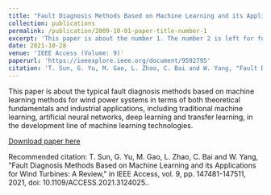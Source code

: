 ```yaml
---
title: "Fault Diagnosis Methods Based on Machine Learning and its Applications for Wind Turbines: A Review"
collection: publications
permalink: /publication/2009-10-01-paper-title-number-1
excerpt: 'This paper is about the number 1. The number 2 is left for future work.'
date: 2021-10-28
venue: 'IEEE Access (Volume: 9)'
paperurl: 'https://ieeexplore.ieee.org/document/9592795'
citation: 'T. Sun, G. Yu, M. Gao, L. Zhao, C. Bai and W. Yang, "Fault Diagnosis Methods Based on Machine Learning and its Applications for Wind Turbines: A Review," in IEEE Access, vol. 9, pp. 147481-147511, 2021, doi: 10.1109/ACCESS.2021.3124025.'
---
```

This paper is about the typical fault diagnosis methods based on machine learning methods for wind power systems in terms of both theoretical fundamentals and industrial applications, including traditional machine learning, artificial neural networks, deep learning and transfer learning, in the development line of machine learning technologies.

[Download paper here](https://ieeexplore.ieee.org/document/9592795)

Recommended citation: T. Sun, G. Yu, M. Gao, L. Zhao, C. Bai and W. Yang, "Fault Diagnosis Methods Based on Machine Learning and its Applications for Wind Turbines: A Review," in IEEE Access, vol. 9, pp. 147481-147511, 2021, doi: 10.1109/ACCESS.2021.3124025..
